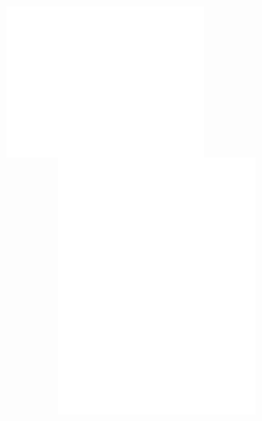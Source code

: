 <img align="left" src="/header.svg" alt="Metrics" width="400" />

<img align="right" src="/achievements.svg" alt="Metrics" width="400" />

<img align="right" src="/habits.svg" alt="Metrics" width="400" />
